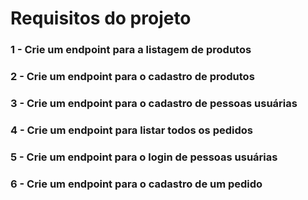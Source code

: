 
# Requisitos do projeto

### 1 - Crie um endpoint para a listagem de produtos
### 2 - Crie um endpoint para o cadastro de produtos
### 3 - Crie um endpoint para o cadastro de pessoas usuárias
### 4 - Crie um endpoint para listar todos os pedidos
### 5 - Crie um endpoint para o login de pessoas usuárias
### 6 - Crie um endpoint para o cadastro de um pedido
